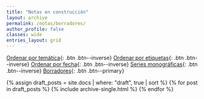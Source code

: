 ```yaml
---
title: "Notas en construcción"
layout: archive
permalink: /notas/borradores/
author_profile: false
classes: wide
entries_layout: grid
---
```


[Ordenar por temática](/notas/){: .btn .btn--inverse} 
[Ordenar por etiquetas](/notas/tags/){: .btn .btn--inverse} 
[Ordenar por fecha](/notas/fecha/){: .btn .btn--inverse} 
[Series monográficas](/notas/series){: .btn .btn--inverse}
[Borradores](/notas/borradores/){: .btn .btn--primary}

{% assign draft_posts = site.docs | where: "draft", true | sort %}
{% for post in draft_posts %}
    {% include archive-single.html %}
{% endfor %}
